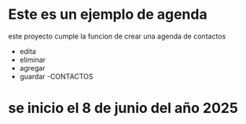 # Este es un ejemplo de agenda 

este proyecto cumple la funcion de crear una agenda de contactos

- edita
- eliminar
- agregar 
- guardar 
-CONTACTOS

# se inicio el 8 de junio del año 2025